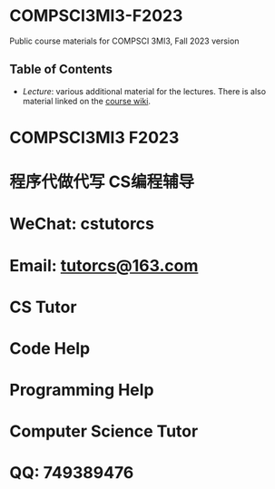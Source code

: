 # COMPSCI3MI3-F2023
Public course materials for COMPSCI 3MI3, Fall 2023 version

## Table of Contents
- *Lecture*: various additional material for the lectures. There is also
  material linked on the [course wiki](https://github.com/JacquesCarette/COMPSCI3MI3-F2023/wiki).
# COMPSCI3MI3 F2023

# 程序代做代写 CS编程辅导

# WeChat: cstutorcs

# Email: tutorcs@163.com

# CS Tutor

# Code Help

# Programming Help

# Computer Science Tutor

# QQ: 749389476
